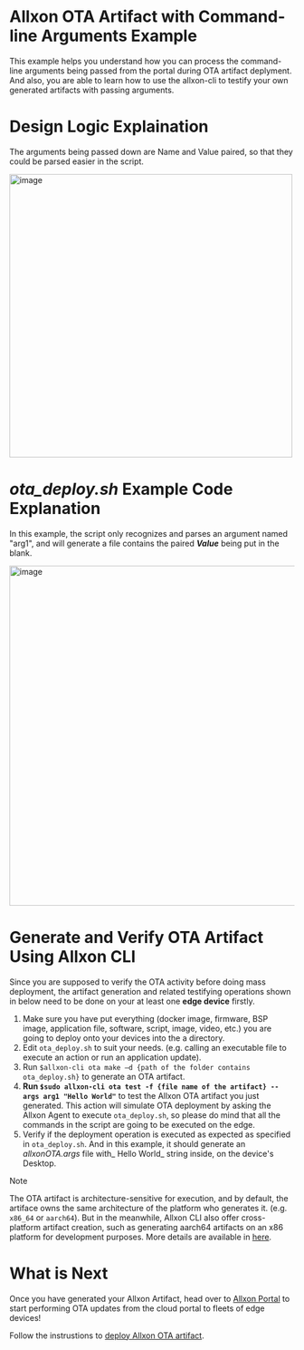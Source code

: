# Allxon OTA Artifact with Command-line Arguments Example
This example helps you understand how you can process the command-line arguments being passed from the portal during OTA artifact deplyment. And also, you are able to learn how to use the allxon-cli to testify your own generated artifacts with passing arguments.

# Design Logic Explaination
The arguments being passed down are Name and Value paired, so that they could be parsed easier in the script.

<img width="500" alt="image" src="https://github.com/user-attachments/assets/e7079449-cf15-4810-811b-b8cc60981953">

# _ota_deploy.sh_ Example Code Explanation 
In this example, the script only recognizes and parses an argument named "arg1", and will generate a file contains the paired _**Value**_ being put in the blank.

<img width="600" alt="image" src="https://github.com/user-attachments/assets/139e57c9-7aaf-4969-a88e-3dc85328d81c">

# Generate and Verify OTA Artifact Using Allxon CLI 
Since you are supposed to verify the OTA activity before doing mass deployment, the artifact generation and related testifying operations shown in below need to be done on your at least one **edge device** firstly. 

1. Make sure you have put everything (docker image, firmware, BSP image, application file, software, script, image, video, etc.) you are going to deploy onto your devices into the a directory. 
2. Edit `ota_deploy.sh` to suit your needs. (e.g. calling an executable file to execute an action or run an application update).
3. Run `$allxon-cli ota make –d {path of the folder contains ota_deploy.sh}` to generate an OTA artifact. 
4. **Run `$sudo allxon-cli ota test -f {file name of the artifact} --args arg1 "Hello World"`** to test the Allxon OTA artifact you just generated. This action will simulate OTA deployment by asking the Allxon Agent to execute `ota_deploy.sh`, so please do mind that all the commands in the script are going to be executed on the edge. 
5. Verify if the deployment operation is executed as expected as specified in `ota_deploy.sh`. And in this example, it should generate an _allxonOTA.args_ file with_ Hello World_ string inside, on the device's Desktop.

> [!NOTE]
> The OTA artifact is architecture-sensitive for execution, and by default, the artiface owns the same architecture of the platform who generates it. (e.g. `x86_64` or `aarch64`).
> But in the meanwhile, Allxon CLI also offer cross-platform artifact creation, such as generating aarch64 artifacts on an x86 platform for development purposes.
> More details are available in [here](https://github.com/allxon/allxon-cli/blob/master/ota.md).
   
   
# What is Next
Once you have generated your Allxon Artifact, head over to [Allxon Portal](https://dms.allxon.com/) to start performing OTA updates from the cloud portal to fleets of edge devices! 

Follow the instrustions to [deploy Allxon OTA artifact](https://www.allxon.com/knowledge/deploy-ota-artifact).
